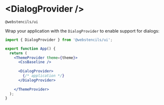 # <DialogProvider \/>

`@webstencils/ui`

Wrap your application with the `DialogProvider` to enable support for dialogs:

```jsx
import { DialogProvider } from '@webstencils/ui';

export function App() {
  return (
    <ThemeProvider theme={theme}>
      <CssBaseline />
      
      <DialogProvider>
        {/* application */}
      </DialogProvider>
      
    </ThemeProvider>
  );
}
```
